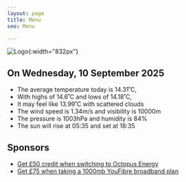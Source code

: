 ```yaml
---
layout: page
title: Menu
seo: Menu

---
```


![Logo](/images/logo.jpg){:width="832px"}

<!-- weather_marker starts -->
## On Wednesday, 10 September 2025

- The average temperature today is 14.31˚C,
- With highs of 14.6˚C and lows of 14.18˚C,
- It may feel like 13.99˚C with scattered clouds
- The wind speed is 1.34m/s and visibility is 10000m
- The pressure is 1003hPa and humidity is 84%
- The sun will rise at 05:35 and set at 18:35

<!-- weather_marker ends -->

## Sponsors

- [Get £50 credit when switching to Octopus Energy](https://bit.ly/3oD1nnS)
- [Get £75 when taking a 1000mb YouFibre broadband plan](https://aklam.io/91zWhU?)
